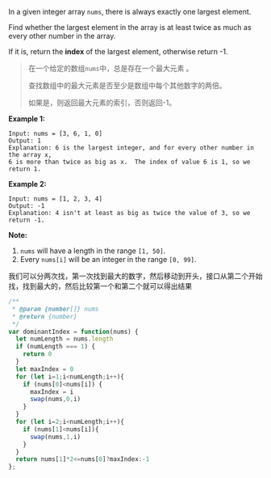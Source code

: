 In a given integer array `nums`, there is always exactly one largest element.

Find whether the largest element in the array is at least twice as much as every other number in the array.

If it is, return the **index** of the largest element, otherwise return -1.

> 在一个给定的数组`nums`中，总是存在一个最大元素 。
>
> 查找数组中的最大元素是否至少是数组中每个其他数字的两倍。
>
> 如果是，则返回最大元素的索引，否则返回-1。

**Example 1:**

```
Input: nums = [3, 6, 1, 0]
Output: 1
Explanation: 6 is the largest integer, and for every other number in the array x,
6 is more than twice as big as x.  The index of value 6 is 1, so we return 1.
```

**Example 2:**

```
Input: nums = [1, 2, 3, 4]
Output: -1
Explanation: 4 isn't at least as big as twice the value of 3, so we return -1.
```

 

**Note:**

1. `nums` will have a length in the range `[1, 50]`.
2. Every `nums[i]` will be an integer in the range `[0, 99]`.

我们可以分两次找，第一次找到最大的数字，然后移动到开头，接口从第二个开始找，找到最大的，然后比较第一个和第二个就可以得出结果

```js
/**
 * @param {number[]} nums
 * @return {number}
 */
var dominantIndex = function(nums) {
  let numLength = nums.length
  if (numLength === 1) {
    return 0
  }
  let maxIndex = 0
  for (let i=1;i<numLength;i++){
    if (nums[0]<nums[i]) {
      maxIndex = i
      swap(nums,0,i)
    }
  }
  for (let i=2;i<numLength;i++){
    if (nums[1]<nums[i]){
      swap(nums,1,i)
    }
  }
  return nums[1]*2<=nums[0]?maxIndex:-1
};
```

